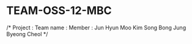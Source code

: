 # TEAM-OSS-12-MBC

/*
Project : 
Team name : 
Member : Jun Hyun Moo
         Kim Song Bong
         Jung Byeong Cheol
*/
